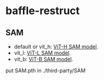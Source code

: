 # baffle-restruct
## SAM
- default or vit_h: [ViT-H SAM model](https://dl.fbaipublicfiles.com/segment_anything/sam_vit_h_4b8939.pth).
- vit_l: [ViT-L SAM model](https://dl.fbaipublicfiles.com/segment_anything/sam_vit_l_0b3195.pth).
- vit_b: [ViT-B SAM model](https://dl.fbaipublicfiles.com/segment_anything/sam_vit_b_01ec64.pth).

put SAM.pth in ./third-party/SAM